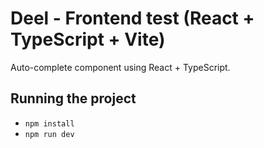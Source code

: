 # Deel - Frontend test (React + TypeScript + Vite)

Auto-complete component using React + TypeScript.

## Running the project

- `npm install`
- `npm run dev`

